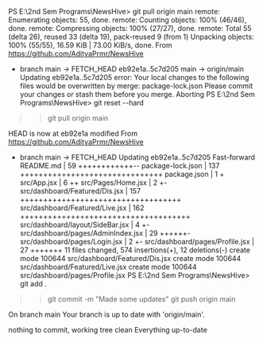 PS E:\2nd Sem Programs\NewsHive> git pull origin main
remote: Enumerating objects: 55, done.
remote: Counting objects: 100% (46/46), done.
remote: Compressing objects: 100% (27/27), done.
remote: Total 55 (delta 26), reused 33 (delta 19), pack-reused 9 (from 1)
Unpacking objects: 100% (55/55), 16.59 KiB | 73.00 KiB/s, done.
From https://github.com/AdityaPrmr/NewsHive
 * branch            main       -> FETCH_HEAD
   eb92e1a..5c7d205  main       -> origin/main
Updating eb92e1a..5c7d205
error: Your local changes to the following files would be overwritten by merge:
        package-lock.json
Please commit your changes or stash them before you merge.
Aborting
PS E:\2nd Sem Programs\NewsHive> git reset --hard
>> git pull origin main
>>
HEAD is now at eb92e1a modified
From https://github.com/AdityaPrmr/NewsHive
 * branch            main       -> FETCH_HEAD
Updating eb92e1a..5c7d205
Fast-forward
 README.md                          |  59 ++++++++++++--
 package-lock.json                  | 137 +++++++++++++++++++++++++++++++
 package.json                       |   1 +
 src/App.jsx                        |   6 ++
 src/Pages/Home.jsx                 |   2 +-
 src/dashboard/Featured/Dis.jsx     | 157 +++++++++++++++++++++++++++++++++++
 src/dashboard/Featured/Live.jsx    | 162 +++++++++++++++++++++++++++++++++++++
 src/dashboard/layout/SideBar.jsx   |   4 +-
 src/dashboard/pages/AdminIndex.jsx |  29 ++++++-
 src/dashboard/pages/Login.jsx      |   2 +-
 src/dashboard/pages/Profile.jsx    |  27 +++++++
 11 files changed, 574 insertions(+), 12 deletions(-)
 create mode 100644 src/dashboard/Featured/Dis.jsx
 create mode 100644 src/dashboard/Featured/Live.jsx
 create mode 100644 src/dashboard/pages/Profile.jsx
PS E:\2nd Sem Programs\NewsHive> git add .
>> git commit -m "Made some updates"
>> git push origin main
>>
On branch main
Your branch is up to date with 'origin/main'.

nothing to commit, working tree clean
Everything up-to-date
